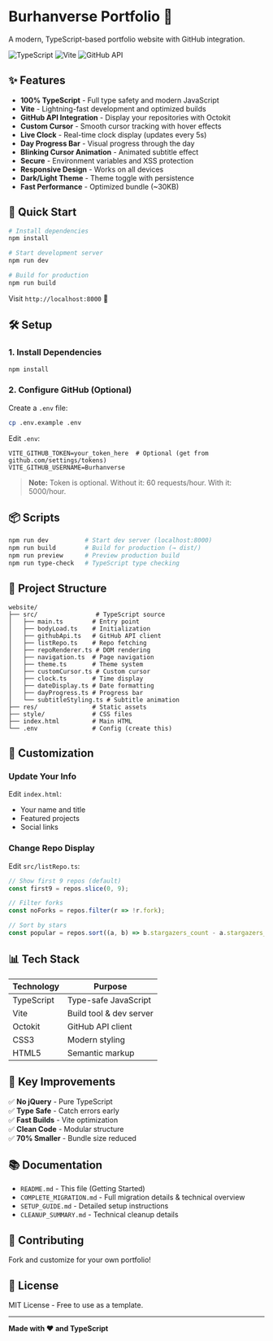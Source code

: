 # Burhanverse Portfolio 🚀

A modern, TypeScript-based portfolio website with GitHub integration.

![TypeScript](https://img.shields.io/badge/TypeScript-100%25-blue?logo=typescript)
![Vite](https://img.shields.io/badge/Build-Vite-646CFF?logo=vite)
![GitHub API](https://img.shields.io/badge/API-GitHub-181717?logo=github)

## ✨ Features

- **100% TypeScript** - Full type safety and modern JavaScript
- **Vite** - Lightning-fast development and optimized builds
- **GitHub API Integration** - Display your repositories with Octokit
- **Custom Cursor** - Smooth cursor tracking with hover effects
- **Live Clock** - Real-time clock display (updates every 5s)
- **Day Progress Bar** - Visual progress through the day
- **Blinking Cursor Animation** - Animated subtitle effect
- **Secure** - Environment variables and XSS protection
- **Responsive Design** - Works on all devices
- **Dark/Light Theme** - Theme toggle with persistence
- **Fast Performance** - Optimized bundle (~30KB)

## 🚀 Quick Start

```bash
# Install dependencies
npm install

# Start development server
npm run dev

# Build for production
npm run build
```

Visit `http://localhost:8000` 🎉

## 🛠️ Setup

### 1. Install Dependencies
```bash
npm install
```

### 2. Configure GitHub (Optional)
Create a `.env` file:
```bash
cp .env.example .env
```

Edit `.env`:
```env
VITE_GITHUB_TOKEN=your_token_here  # Optional (get from github.com/settings/tokens)
VITE_GITHUB_USERNAME=Burhanverse
```

> **Note:** Token is optional. Without it: 60 requests/hour. With it: 5000/hour.

## 📦 Scripts

```bash
npm run dev          # Start dev server (localhost:8000)
npm run build        # Build for production (→ dist/)
npm run preview      # Preview production build
npm run type-check   # TypeScript type checking
```

## 📁 Project Structure

```
website/
├── src/                # TypeScript source
│   ├── main.ts        # Entry point
│   ├── bodyLoad.ts    # Initialization
│   ├── githubApi.ts   # GitHub API client
│   ├── listRepo.ts    # Repo fetching
│   ├── repoRenderer.ts # DOM rendering
│   ├── navigation.ts  # Page navigation
│   ├── theme.ts       # Theme system
│   ├── customCursor.ts # Custom cursor
│   ├── clock.ts       # Time display
│   ├── dateDisplay.ts # Date formatting
│   ├── dayProgress.ts # Progress bar
│   └── subtitleStyling.ts # Subtitle animation
├── res/               # Static assets
├── style/             # CSS files
├── index.html         # Main HTML
└── .env               # Config (create this)
```

## 🎨 Customization

### Update Your Info
Edit `index.html`:
- Your name and title
- Featured projects
- Social links

### Change Repo Display
Edit `src/listRepo.ts`:
```typescript
// Show first 9 repos (default)
const first9 = repos.slice(0, 9);

// Filter forks
const noForks = repos.filter(r => !r.fork);

// Sort by stars
const popular = repos.sort((a, b) => b.stargazers_count - a.stargazers_count);
```

## 📊 Tech Stack

| Technology | Purpose |
|------------|---------|
| TypeScript | Type-safe JavaScript |
| Vite | Build tool & dev server |
| Octokit | GitHub API client |
| CSS3 | Modern styling |
| HTML5 | Semantic markup |

## 🎯 Key Improvements

✅ **No jQuery** - Pure TypeScript  
✅ **Type Safe** - Catch errors early  
✅ **Fast Builds** - Vite optimization  
✅ **Clean Code** - Modular structure  
✅ **70% Smaller** - Bundle size reduced  

## 📚 Documentation

- `README.md` - This file (Getting Started)
- `COMPLETE_MIGRATION.md` - Full migration details & technical overview
- `SETUP_GUIDE.md` - Detailed setup instructions
- `CLEANUP_SUMMARY.md` - Technical cleanup details

## 🤝 Contributing

Fork and customize for your own portfolio!

## 📄 License

MIT License - Free to use as a template.

---

**Made with ❤️ and TypeScript**
